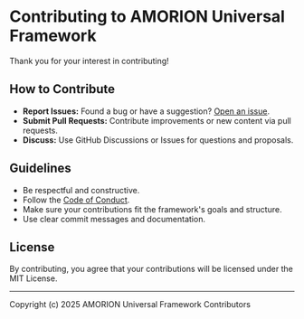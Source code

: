 # Contributing to AMORION Universal Framework

Thank you for your interest in contributing!

## How to Contribute

- **Report Issues:** Found a bug or have a suggestion? [Open an issue](../../issues).
- **Submit Pull Requests:** Contribute improvements or new content via pull requests.
- **Discuss:** Use GitHub Discussions or Issues for questions and proposals.

## Guidelines

- Be respectful and constructive.
- Follow the [Code of Conduct](CODE_OF_CONDUCT.md).
- Make sure your contributions fit the framework's goals and structure.
- Use clear commit messages and documentation.

## License

By contributing, you agree that your contributions will be licensed under the MIT License.

---

Copyright (c) 2025 AMORION Universal Framework Contributors
